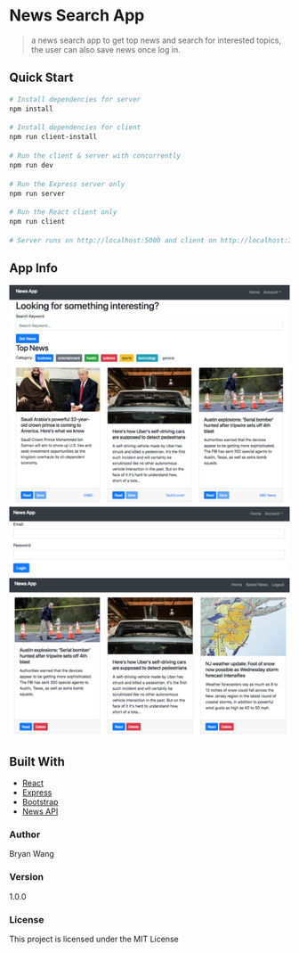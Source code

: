 # News Search App

> a news search app to get top news and search for interested topics, the user can also save news once log in.

## Quick Start

``` bash
# Install dependencies for server
npm install

# Install dependencies for client
npm run client-install

# Run the client & server with concurrently
npm run dev

# Run the Express server only
npm run server

# Run the React client only
npm run client

# Server runs on http://localhost:5000 and client on http://localhost:3000
```
## App Info
![Splash](./screenshots/screen1.png)
![Splash](./screenshots/login.png)
![Splash](./screenshots/screen2.png)


## Built With

* [React](https://facebook.github.io/react/)
* [Express](https://expressjs.com/)
* [Bootstrap](https://getbootstrap.com/)
* [News API](https://newsapi.org/)

### Author

Bryan Wang

### Version

1.0.0

### License

This project is licensed under the MIT License